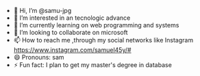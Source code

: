 - 👋 Hi, I’m @samu-jpg
- 👀 I’m interested in an tecnologic advance
- 🌱 I’m currently learning on web programming and systems
- 💞️ I’m looking to collaborate on microsoft
- 📫 How to reach me ,through my social networks like Instagram https://www.instagram.com/samuel45y/#
- 😄 Pronouns: sam
- ⚡ Fun fact: I plan to get my master's degree in database

<!---
samu-jpg/samu-jpg is a ✨ special ✨ repository because its `README.md` (this file) appears on your GitHub profile.
You can click the Preview link to take a look at your changes.
--->

